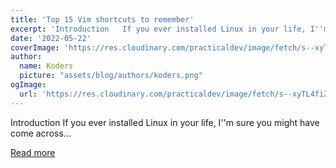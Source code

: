 ```yaml
---
title: 'Top 15 Vim shortcuts to remember'
excerpt: 'Introduction   If you ever installed Linux in your life, I''m sure you might have come across...'
date: '2022-05-22'
coverImage: 'https://res.cloudinary.com/practicaldev/image/fetch/s--xyTL4fiZ--/c_imagga_scale,f_auto,fl_progressive,h_420,q_auto,w_1000/https://dev-to-uploads.s3.amazonaws.com/uploads/articles/v9ign0a2iz04q0dwwjpj.png'
author:
  name: Koders
  picture: "assets/blog/authors/koders.png"
ogImage:
  url: 'https://res.cloudinary.com/practicaldev/image/fetch/s--xyTL4fiZ--/c_imagga_scale,f_auto,fl_progressive,h_420,q_auto,w_1000/https://dev-to-uploads.s3.amazonaws.com/uploads/articles/v9ign0a2iz04q0dwwjpj.png'
---
```


Introduction   If you ever installed Linux in your life, I''m sure you might have come across...

[Read more](https://dev.to/kcdchennai/top-15-vim-shortcuts-to-remember-5523)

